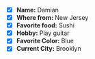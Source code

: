  - [x] **Name:** Damian
 - [x] **Where from:** New Jersey
 - [x] **Favorite food:** Sushi
 - [x] **Hobby:** Play guitar
 - [x] **Favorite Color:** Blue
 - [x] **Current City:** Brooklyn